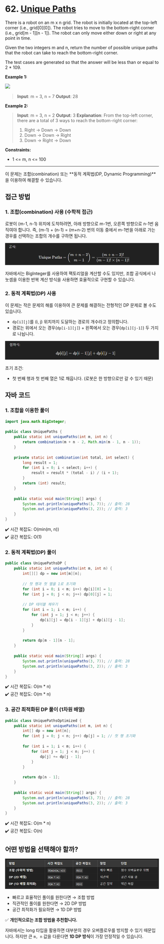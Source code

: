 # 62. [Unique Paths](https://leetcode.com/problems/unique-paths/description/)

There is a robot on an m x n grid. The robot is initially located at the top-left corner (i.e., grid[0][0]). The robot tries to move to the bottom-right corner (i.e., grid[m - 1][n - 1]). The robot can only move either down or right at any point in time.

Given the two integers m and n, return the number of possible unique paths that the robot can take to reach the bottom-right corner.

The test cases are generated so that the answer will be less than or equal to 2 * 109.

**Example 1:**

<img src="https://assets.leetcode.com/uploads/2018/10/22/robot_maze.png">

> **Input**: m = 3, n = 7 
> **Output**: 28

**Example 2:**

> **Input**: m = 3, n = 2
> **Output**: 3
> **Explanation**: From the top-left corner, there are a total of 3 ways to reach the bottom-right corner:
> 1. Right -> Down -> Down
> 2. Down -> Down -> Right
> 3. Down -> Right -> Down

**Constraints:**

- 1 <= m, n <= 100

--- 

이 문제는 조합(combination) 또는 **동적 계획법(DP, Dynamic Programming)**을 이용하여 해결할 수 있습니다.

## 접근 방법

### 1. 조합(combination) 사용 (수학적 접근)

로봇이 (m-1, n-1) 위치에 도착하려면, 아래 방향으로 m-1번, 오른쪽 방향으로 n-1번 움직여야 합니다.
즉, (m-1) + (n-1) = (m+n-2) 번의 이동 중에서 m-1번을 아래로 가는 경우를 선택하는 조합의 개수를 구하면 됩니다.

![img.png](img.png)

자바에서는 BigInteger를 사용하여 팩토리얼을 계산할 수도 있지만, 조합 공식에서 나눗셈을 이용한 반복 계산 방식을 사용하면 효율적으로 구현할 수 있습니다.

### 2. 동적 계획법(DP) 사용

이 문제는 작은 문제의 해를 이용하여 큰 문제를 해결하는 전형적인 DP 문제로 볼 수도 있습니다.

- `dp[i][j]`를 (i, j) 위치까지 도달하는 경로의 개수라고 정의합니다.
- 경로는 위에서 오는 경우(`dp[i-1][j]`) + 왼쪽에서 오는 경우(`dp[i][j-1]`) 두 가지로 나뉩니다.

![img_1.png](img_1.png)

초기 조건:

- 첫 번째 행과 첫 번째 열은 1로 채웁니다. (로봇은 한 방향으로만 갈 수 있기 때문)

## 자바 코드

### 1. 조합을 이용한 풀이

```java
import java.math.BigInteger;

public class UniquePaths {
    public static int uniquePaths(int m, int n) {
        return combination(m + n - 2, Math.min(m - 1, n - 1));
    }

    private static int combination(int total, int select) {
        long result = 1;
        for (int i = 0; i < select; i++) {
            result = result * (total - i) / (i + 1);
        }
        return (int) result;
    }

    public static void main(String[] args) {
        System.out.println(uniquePaths(3, 7)); // 출력: 28
        System.out.println(uniquePaths(3, 2)); // 출력: 3
    }
}
```

✔️ 시간 복잡도: O(min(m, n))  
✔️ 공간 복잡도: O(1)

### 2. 동적 계획법(DP) 풀이

```java
public class UniquePathsDP {
    public static int uniquePaths(int m, int n) {
        int[][] dp = new int[m][n];

        // 첫 행과 첫 열을 1로 초기화
        for (int i = 0; i < m; i++) dp[i][0] = 1;
        for (int j = 0; j < n; j++) dp[0][j] = 1;

        // DP 테이블 채우기
        for (int i = 1; i < m; i++) {
            for (int j = 1; j < n; j++) {
                dp[i][j] = dp[i - 1][j] + dp[i][j - 1];
            }
        }

        return dp[m - 1][n - 1];
    }

    public static void main(String[] args) {
        System.out.println(uniquePaths(3, 7)); // 출력: 28
        System.out.println(uniquePaths(3, 2)); // 출력: 3
    }
}
```

✔️ 시간 복잡도: O(m * n)  
✔️ 공간 복잡도: O(m * n)

### 3. 공간 최적화된 DP 풀이 (1차원 배열)

```java
public class UniquePathsOptimized {
    public static int uniquePaths(int m, int n) {
        int[] dp = new int[n];
        for (int j = 0; j < n; j++) dp[j] = 1; // 첫 행 초기화

        for (int i = 1; i < m; i++) {
            for (int j = 1; j < n; j++) {
                dp[j] += dp[j - 1];
            }
        }

        return dp[n - 1];
    }

    public static void main(String[] args) {
        System.out.println(uniquePaths(3, 7)); // 출력: 28
        System.out.println(uniquePaths(3, 2)); // 출력: 3
    }
}
```

✔️ 시간 복잡도: O(m * n)  
✔️ 공간 복잡도: O(n)

## 어떤 방법을 선택해야 할까?

![img_2.png](img_2.png)

- 빠르고 효율적인 풀이를 원한다면 → 조합 방법 
- 직관적인 풀이를 원한다면 → 2D DP 방법 
- 공간 최적화가 필요하면 → 1D DP 방법

✅ **개인적으로는 조합 방법을 추천합니다.**

자바에서는 long 타입을 활용하면 대부분의 경우 오버플로우를 방지할 수 있기 때문입니다. 하지만 큰 `m, n` 값을 다룬다면 **1D DP 방식**이 가장 안정적일 수 있습니다.